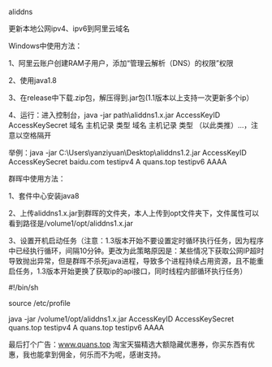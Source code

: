 aliddns

更新本地公网ipv4、ipv6到阿里云域名

Windows中使用方法：

1、阿里云账户创建RAM子用户，添加“管理云解析（DNS）的权限”权限

2、使用java1.8

3、在release中下载.zip包，解压得到.jar包(1.1版本以上支持一次更新多个ip）

4、运行：进入控制台，java -jar path\aliddns1.x.jar AccessKeyID AccessKeySecret 域名 主机记录 类型 域名 主机记录 类型 （以此类推）...，注意以空格隔开

举例：java -jar C:\Users\yanziyuan\Desktop\aliddns1.2.jar AccessKeyID AccessKeySecret baidu.com testipv4 A quans.top testipv6 AAAA

群晖中使用方法：

1、套件中心安装java8

2、上传aliddns1.x.jar到群晖的文件夹，本人上传到opt文件夹下，文件属性可以看到路径是/volume1/opt/aliddns1.x.jar

3、设置开机启动任务（注意：1.3版本开始不要设置定时循环执行任务，因为程序中已经执行循环，间隔10分钟。更改为此策略原因是：某些情况下获取公网IP超时导致抛出异常，但是群晖不杀死java进程，导致多个进程持续占用资源，且不能重启任务，1.3版本开始更换了获取ip的api接口，同时线程内部循环执行任务）

#!/bin/sh

source /etc/profile

java -jar /volume1/opt/aliddns1.x.jar AccessKeyID AccessKeySecret quans.top testipv4 A quans.top testipv6 AAAA

最后打个广告：www.quans.top 淘宝天猫精选大额隐藏优惠券，你买东西有优惠，我也能拿到佣金，何乐而不为呢，感谢支持。
